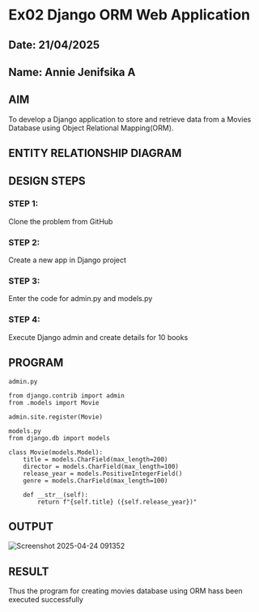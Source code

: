 # Ex02 Django ORM Web Application
## Date: 21/04/2025
## Name: Annie Jenifsika A

## AIM
To develop a Django application to store and retrieve data from a Movies Database using Object Relational Mapping(ORM).

## ENTITY RELATIONSHIP DIAGRAM



## DESIGN STEPS

### STEP 1:
Clone the problem from GitHub

### STEP 2:
Create a new app in Django project

### STEP 3:
Enter the code for admin.py and models.py

### STEP 4:
Execute Django admin and create details for 10 books

## PROGRAM
```
admin.py

from django.contrib import admin
from .models import Movie

admin.site.register(Movie)
```
```
models.py
from django.db import models

class Movie(models.Model):
    title = models.CharField(max_length=200)
    director = models.CharField(max_length=100)
    release_year = models.PositiveIntegerField()
    genre = models.CharField(max_length=100)

    def __str__(self):
        return f"{self.title} ({self.release_year})"

```

## OUTPUT

![Screenshot 2025-04-24 091352](https://github.com/user-attachments/assets/64416519-a49f-400d-9347-27b1ba743c54)



## RESULT
Thus the program for creating movies database using ORM hass been executed successfully

